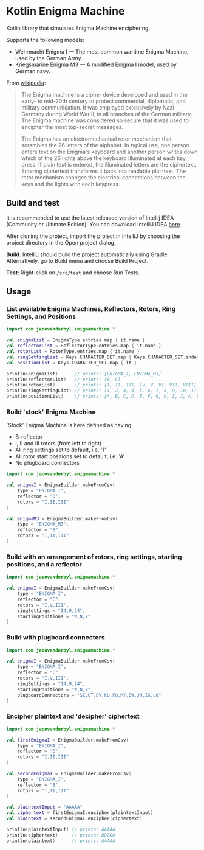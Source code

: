 # Kotlin Enigma Machine
Kotlin library that simulates Enigma Machine enciphering.

Supports the following models:
* Wehrmacht Enigma I — The most common wartime Enigma Machine, used by the German Army.
* Kriegsmarine Enigma M3 — A modified Enigma I model, used by German navy.

From [wikipedia](https://en.wikipedia.org/wiki/Enigma_machine):
> The Enigma machine is a cipher device developed and used in the early- to mid-20th century to protect commercial,
> diplomatic, and military communication. It was employed extensively by Nazi Germany during World War II, in all
> branches of the German military. The Enigma machine was considered so secure that it was used to encipher the most
> top-secret messages.
>
> The Enigma has an electromechanical rotor mechanism that scrambles the 26 letters of the alphabet. In typical use,
> one person enters text on the Enigma's keyboard and another person writes down which of the 26 lights above the
> keyboard illuminated at each key press. If plain text is entered, the illuminated letters are the ciphertext.
> Entering ciphertext transforms it back into readable plaintext. The rotor mechanism changes the electrical
> connections between the keys and the lights with each keypress.

## Build and test
It is recommended to use the latest released version of Intellij IDEA (Community or Ultimate Edition).
You can download IntelliJ IDEA [here](https://www.jetbrains.com/idea/download).

After cloning the project, import the project in IntelliJ by choosing the project directory in the Open project dialog.

**Build**: IntelliJ should build the project automatically using Gradle.
Alternatively, go to Build menu and choose Build Project.

**Test**: Right-click on `/src/test` and choose Run Tests.

## Usage

### List available Enigma Machines, Reflectors, Rotors, Ring Settings, and Positions
```kotlin
import com.jacovanderbyl.enigmamachine.*

val enigmaList = EnigmaType.entries.map { it.name }
val reflectorList = ReflectorType.entries.map { it.name }
val rotorList = RotorType.entries.map { it.name }
val ringSettingList = Keys.CHARACTER_SET.map { Keys.CHARACTER_SET.indexOf(it) + 1 }
val positionList = Keys.CHARACTER_SET.map { it }

println(enigmaList)      // prints: [ENIGMA_I, ENIGMA_M3]
println(reflectorList)   // prints: [B, C]
println(rotorList)       // prints: [I, II, III, IV, V, VI, VII, VIII]
println(ringSettingList) // prints: [1, 2, 3, 4, 5, 6, 7, 8, 9, 10, 11, 12, 13, 14, 15, 16, 17, 18, 19, 20, 21, 22, 23, 24, 25, 26]
println(positionList)    // prints: [A, B, C, D, E, F, G, H, I, J, K, L, M, N, O, P, Q, R, S, T, U, V, W, X, Y, Z]
```

### Build 'stock' Enigma Machine
'Stock' Enigma Machine is here defined as having:
* B-reflector
* I, II and III rotors (from left to right)
* All ring settings set to default, i.e. '1'
* All rotor start positions set to default, i.e. 'A'
* No plugboard connectors

```kotlin
import com.jacovanderbyl.enigmamachine.*

val enigmaI = EnigmaBuilder.makeFromCsv(
    type = "ENIGMA_I",
    reflector = "B",
    rotors = "I,II,III"
)

val enigmaM3 = EnigmaBuilder.makeFromCsv(
    type = "ENIGMA_M3",
    reflector = "B",
    rotors = "I,II,III"
)
```

### Build with an arrangement of rotors, ring settings, starting positions, and a reflector
```kotlin
import com.jacovanderbyl.enigmamachine.*

val enigmaI = EnigmaBuilder.makeFromCsv(
    type = "ENIGMA_I",
    reflector = "C",
    rotors = "I,V,III",
    ringSettings = "14,9,24",
    startingPositions = "W,N,Y"
)
```

### Build with plugboard connectors
```kotlin
import com.jacovanderbyl.enigmamachine.*

val enigmaI = EnigmaBuilder.makeFromCsv(
    type = "ENIGMA_I",
    reflector = "C",
    rotors = "I,V,III",
    ringSettings = "14,9,24",
    startingPositions = "W,N,Y",
    plugboardConnectors = "SZ,GT,DV,KU,FO,MY,EW,JN,IX,LQ"
)
```

### Encipher plaintext and 'decipher' ciphertext
```kotlin
import com.jacovanderbyl.enigmamachine.*

val firstEnigmaI = EnigmaBuilder.makeFromCsv(
    type = "ENIGMA_I",
    reflector = "B",
    rotors = "I,II,III"
)

val secondEnigmaI = EnigmaBuilder.makeFromCsv(
    type = "ENIGMA_I",
    reflector = "B",
    rotors = "I,II,III"
)

val plaintextInput = "AAAAA"
val ciphertext = firstEnigmaI.encipher(plaintextInput)
val plaintext = secondEnigmaI.encipher(ciphertext)

println(plaintextInput) // prints: AAAAA
println(ciphertext)     // prints: BDZGO
println(plaintext)      // prints: AAAAA
```
